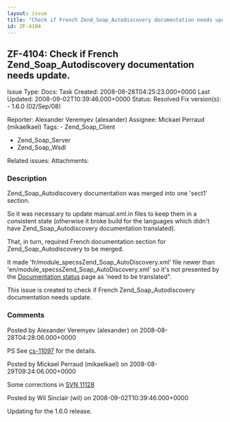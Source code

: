 ```yaml
---
layout: issue
title: "Check if French Zend_Soap_Autodiscovery documentation needs update."
id: ZF-4104
---
```


ZF-4104: Check if French Zend\_Soap\_Autodiscovery documentation needs update.
------------------------------------------------------------------------------

 Issue Type: Docs: Task  Created: 2008-08-28T04:25:23.000+0000 Last Updated: 2008-09-02T10:39:46.000+0000 Status: Resolved Fix version(s): - 1.6.0 (02/Sep/08)
 
 Reporter:  Alexander Veremyev (alexander)  Assignee:  Mickael Perraud (mikaelkael)  Tags: - Zend\_Soap\_Client
- Zend\_Soap\_Server
- Zend\_Soap\_Wsdl
 
 Related issues: 
 Attachments: 
### Description

Zend\_Soap\_Autodiscovery documentation was merged into one 'sect1' section.

So it was necessary to update manual.xml.in files to keep them in a consistent state (otherwise it broke build for the languages which didn't have Zend\_Soap\_Autodiscovery documentation translated).

That, in turn, required French documentation section for Zend\_Soap\_Autodiscovery to be merged.

It made 'fr/module\_specssZend\_Soap\_AutoDiscovery.xml' file newer than 'en/module\_specssZend\_Soap\_AutoDiscovery.xml' so it's not presented by the [Documentation status](http://framework.zend.com/manual/status) page as 'need to be translated".

This issue is created to check if French Zend\_Soap\_Autodiscovery documentation needs update.

 

 

### Comments

Posted by Alexander Veremyev (alexander) on 2008-08-28T04:28:06.000+0000

PS See [cs-11097](http://fw02.zend.com:8060/code/changelog/Zend_Framework?cs=11097) for the details.

 

 

Posted by Mickael Perraud (mikaelkael) on 2008-08-29T09:24:06.000+0000

Some corrections in [SVN 11128](http://framework.zend.com/code/changelog/Standard_Library/?cs=11128)

 

 

Posted by Wil Sinclair (wil) on 2008-09-02T10:39:46.000+0000

Updating for the 1.6.0 release.

 

 